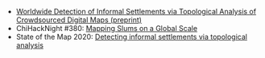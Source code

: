 - [Worldwide Detection of Informal Settlements via Topological Analysis of Crowdsourced Digital Maps (preprint)](https://papers.ssrn.com/sol3/papers.cfm?abstract_id=3701930)
- ChiHackNight #380: [Mapping Slums on a Global Scale](https://chihacknight.org/events/2020/01/14/million-neighborhoods.html)
- State of the Map 2020: [Detecting informal settlements via topological analysis](https://2020.stateofthemap.org/sessions/EYDKX3/)